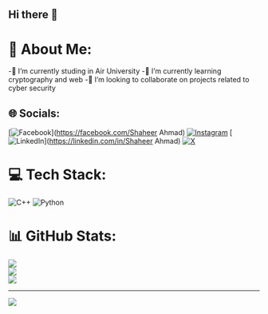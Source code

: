 ## Hi there 👋
# 💫 About Me:
-🔭 I’m currently studing in Air University
-🌱 I’m currently learning cryptography and web
-👯 I’m looking to collaborate on projects related to cyber security

## 🌐 Socials:
[![Facebook](https://img.shields.io/badge/Facebook-%231877F2.svg?logo=Facebook&logoColor=white)](https://facebook.com/Shaheer Ahmad) [![Instagram](https://img.shields.io/badge/Instagram-%23E4405F.svg?logo=Instagram&logoColor=white)](https://instagram.com/rao_shaheer_142) [![LinkedIn](https://img.shields.io/badge/LinkedIn-%230077B5.svg?logo=linkedin&logoColor=white)](https://linkedin.com/in/Shaheer Ahmad) [![X](https://img.shields.io/badge/X-black.svg?logo=X&logoColor=white)](https://x.com/Rao_Shaheer_) 

# 💻 Tech Stack:
![C++](https://img.shields.io/badge/c++-%2300599C.svg?style=for-the-badge&logo=c%2B%2B&logoColor=white) ![Python](https://img.shields.io/badge/python-3670A0?style=for-the-badge&logo=python&logoColor=ffdd54)
# 📊 GitHub Stats:
![](https://github-readme-stats.vercel.app/api?username=Rao-Shaheer&theme=dark&hide_border=false&include_all_commits=false&count_private=false)<br/>
![](https://github-readme-streak-stats.herokuapp.com/?user=Rao-Shaheer&theme=dark&hide_border=false)<br/>
![](https://github-readme-stats.vercel.app/api/top-langs/?username=Rao-Shaheer&theme=dark&hide_border=false&include_all_commits=false&count_private=false&layout=compact)

---
[![](https://visitcount.itsvg.in/api?id=Rao-Shaheer&icon=0&color=0)](https://visitcount.itsvg.in)




